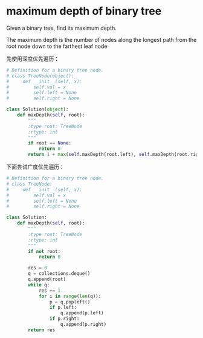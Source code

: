 # maximum depth of binary tree

Given a binary tree, find its maximum depth.

The maximum depth is the number of nodes along the longest path from the root node down to the farthest leaf node

先使用深度优先遍历：

```python
# Definition for a binary tree node.
# class TreeNode(object):
#     def __init__(self, x):
#         self.val = x
#         self.left = None
#         self.right = None

class Solution(object):
    def maxDepth(self, root):
        """
        :type root: TreeNode
        :rtype: int
        """
        if root == None:
            return 0
        return 1 + max(self.maxDepth(root.left), self.maxDepth(root.right))

```

下面尝试广度优先遍历：

```python
# Definition for a binary tree node.
# class TreeNode:
#     def __init__(self, x):
#         self.val = x
#         self.left = None
#         self.right = None

class Solution:
    def maxDepth(self, root):
        """
        :type root: TreeNode
        :rtype: int
        """
        if not root:
            return 0

        res = 0
        q = collections.deque()
        q.append(root)
        while q:
            res += 1
            for i in range(len(q)):
                p = q.popleft()
                if p.left:
                    q.append(p.left)
                if p.right:
                    q.append(p.right)
        return res
```
